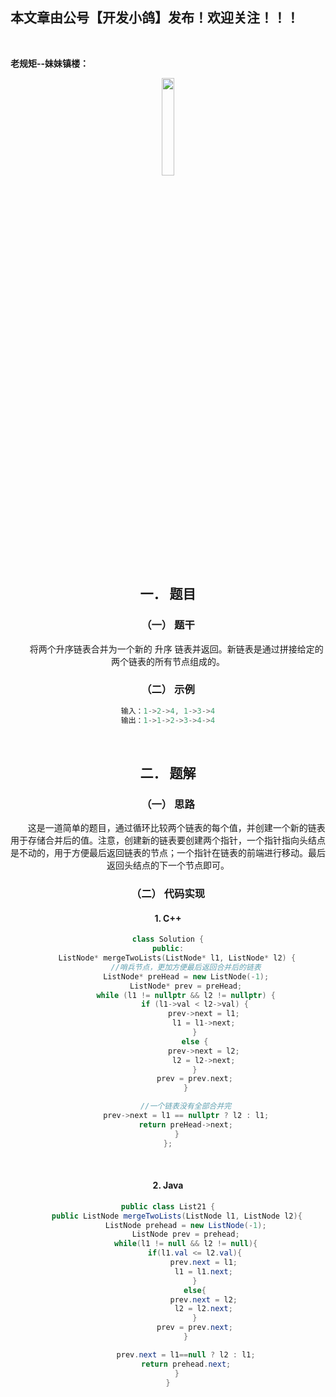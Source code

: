 ﻿## 本文章由公号【开发小鸽】发布！欢迎关注！！！
<br>

**老规矩--妹妹镇楼：**
<center>
<img src="https://img-blog.csdnimg.cn/20200721223424816.JPG"   width="20%">

## 一．	题目
### （一）	题干
 &nbsp;  &nbsp;  &nbsp;  &nbsp;将两个升序链表合并为一个新的 升序 链表并返回。新链表是通过拼接给定的两个链表的所有节点组成的。 
<br>


### （二）	示例

```cpp
输入：1->2->4, 1->3->4
输出：1->1->2->3->4->4
```
<br>




## 二．	题解
### （一）	思路
 &nbsp;  &nbsp;  &nbsp;  &nbsp;这是一道简单的题目，通过循环比较两个链表的每个值，并创建一个新的链表用于存储合并后的值。注意，创建新的链表要创建两个指针，一个指针指向头结点是不动的，用于方便最后返回链表的节点；一个指针在链表的前端进行移动。最后返回头结点的下一个节点即可。
<br>



### （二）	代码实现

#### 1.	C++


```cpp
class Solution {
public:
	ListNode* mergeTwoLists(ListNode* l1, ListNode* l2) {
		//哨兵节点，更加方便最后返回合并后的链表
		ListNode* preHead = new ListNode(-1);
		ListNode* prev = preHead;
		while (l1 != nullptr && l2 != nullptr) {
			if (l1->val < l2->val) {
				prev->next = l1;
				l1 = l1->next;
			}
			else {
				prev->next = l2;
				l2 = l2->next;
			}
			prev = prev.next;
		}

		//一个链表没有全部合并完
		prev->next = l1 == nullptr ? l2 : l1;
		return preHead->next;
	}
};
```

<br>



#### 2.	Java

```java
public class List21 {
    public ListNode mergeTwoLists(ListNode l1, ListNode l2){
        ListNode prehead = new ListNode(-1);
        ListNode prev = prehead;
        while(l1 != null && l2 != null){
            if(l1.val <= l2.val){
                prev.next = l1;
                l1 = l1.next;
            }
            else{
                prev.next = l2;
                l2 = l2.next;
            }
            prev = prev.next;
        }

        prev.next = l1==null ? l2 : l1;
        return prehead.next;
    }
}
```


